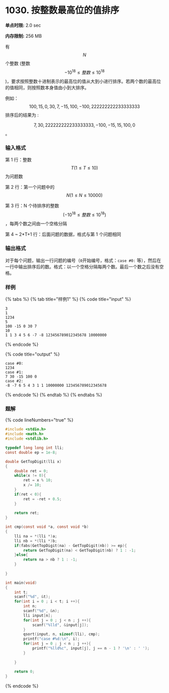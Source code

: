 # 1030. 按整数最高位的值排序

**单点时限:** 2.0 sec

**内存限制:** 256 MB

有$$N$$ 个整数 (整数$$−10^{18}≤整数≤10^{18}$$)，要求按照整数十进制表示的最高位的值从大到小进行排序。若两个数的最高位的值相同，则按照数本身值由小到大排序。

例如：$$100,15,0,30,7,−15,100,−100,222222222233333333$$排序后的结果为 :

$$7,30,222222222233333333,−100,−15,15,100,0$$。

### 输入格式

第 1 行：整数$$T (1≤T≤10)$$为问题数

第 2 行：第一个问题中的 $$N(1≤N≤10000)$$

第 3 行：N 个待排序的整数 $$(−10^{18}≤整数≤10^{18})$$，每两个数之间由一个空格分隔

第 4 \~ 2\*T+1 行：后面问题的数据，格式与第 1 个问题相同

### 输出格式

对于每个问题，输出一行问题的编号（`0`开始编号，格式：`case #0:` 等），然后在一行中输出排序后的数。格式：以一个空格分隔每两个数。最后一个数之后没有空格。

### 样例

{% tabs %}
{% tab title="样例1" %}
{% code title="input" %}
```
3
1
1234
5
100 -15 0 30 7
10
1 1 3 4 5 6 -7 -8 123456789012345678 10000000
```
{% endcode %}

{% code title="output" %}
```
case #0:
1234
case #1:
7 30 -15 100 0
case #2:
-8 -7 6 5 4 3 1 1 10000000 123456789012345678
```
{% endcode %}
{% endtab %}
{% endtabs %}

### 题解

{% code lineNumbers="true" %}
```c
#include <stdio.h>
#include <math.h>
#include <stdlib.h>

typedef long long int lli;
const double ep = 1e-8;

double GetTopDigit(lli x)
{
	double ret = 0;
	while(x != 0){
		ret = x % 10;
		x /= 10;
	}
	if(ret < 0){
		ret = -ret + 0.5;
	}
	
	return ret;
}

int cmp(const void *a, const void *b)
{
	lli na = *(lli *)a;
	lli nb = *(lli *)b;
	if(fabs(GetTopDigit(na) - GetTopDigit(nb)) >= ep){
		return GetTopDigit(na) < GetTopDigit(nb) ? 1 : -1;
	}else{
		return na > nb ? 1 : -1;
	}
	
}

int main(void)
{
	int t;
	scanf("%d", &t);
	for(int i = 0 ; i < t; i ++){
		int n;
		scanf("%d", &n);
		lli input[n];
		for(int j = 0 ; j < n ; j ++){
			scanf("%lld", &input[j]);
		}
		qsort(input, n, sizeof(lli), cmp);
		printf("case #%d:\n", i);
		for(int j = 0 ; j < n ; j ++){
			printf("%lld%c", input[j], j == n - 1 ? '\n' : ' ');
		}
		
	}
	
	return 0;
}
```
{% endcode %}
